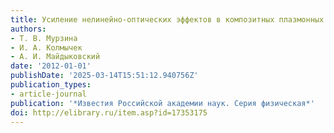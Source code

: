 ```yaml
---
title: Усиление нелинейно-оптических эффектов в композитных плазмонных наночастицах
authors:
- Т. В. Мурзина
- И. А. Колмычек
- А. И. Майдыковский
date: '2012-01-01'
publishDate: '2025-03-14T15:51:12.940756Z'
publication_types:
- article-journal
publication: '*Известия Российской академии наук. Серия физическая*'
doi: http://elibrary.ru/item.asp?id=17353175
---
```

